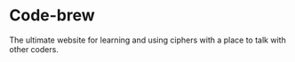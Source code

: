# Code-brew
The ultimate website for learning and using ciphers with a place to talk with other coders.
